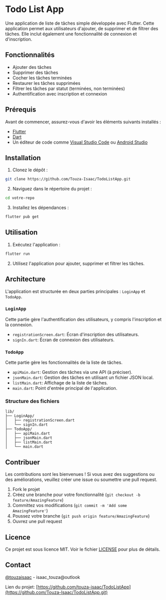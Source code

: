 # Todo List App

Une application de liste de tâches simple développée avec Flutter. Cette application permet aux utilisateurs d'ajouter, de supprimer et de filtrer des tâches. Elle inclut également une fonctionnalité de connexion et d'inscription.

## Fonctionnalités

- Ajouter des tâches
- Supprimer des tâches
- Cocher les tâches terminées
- Restaurer les tâches supprimées
- Filtrer les tâches par statut (terminées, non terminées)
- Authentification avec inscription et connexion

## Prérequis

Avant de commencer, assurez-vous d'avoir les éléments suivants installés :

- [Flutter](https://flutter.dev/docs/get-started/install)
- [Dart](https://dart.dev/get-dart)
- Un éditeur de code comme [Visual Studio Code](https://code.visualstudio.com/) ou [Android Studio](https://developer.android.com/studio)

## Installation

1. Clonez le dépôt :

```sh
git clone https://github.com/Touza-Isaac/TodoListApp.git
```

2. Naviguez dans le répertoire du projet :

```sh
cd votre-repo
```

3. Installez les dépendances :

```sh
flutter pub get
```

## Utilisation

1. Exécutez l'application :

```sh
flutter run
```

2. Utilisez l'application pour ajouter, supprimer et filtrer les tâches.

## Architecture

L'application est structurée en deux parties principales : `LoginApp` et `TodoApp`. 

### `LoginApp`

Cette partie gère l'authentification des utilisateurs, y compris l'inscription et la connexion.

- `registrationScreen.dart`: Écran d'inscription des utilisateurs.
- `signIn.dart`: Écran de connexion des utilisateurs.

### `TodoApp`

Cette partie gère les fonctionnalités de la liste de tâches.

- `apiMain.dart`: Gestion des tâches via une API (à préciser).
- `jsonMain.dart`: Gestion des tâches en utilisant un fichier JSON local.
- `listMain.dart`: Affichage de la liste de tâches.
- `main.dart`: Point d'entrée principal de l'application.

### Structure des fichiers

```
lib/
├── LoginApp/
│   ├── registrationScreen.dart
│   └── signIn.dart
├── TodoApp/
│   ├── apiMain.dart
│   ├── jsonMain.dart
│   ├── listMain.dart
│   └── main.dart
```

## Contribuer

Les contributions sont les bienvenues ! Si vous avez des suggestions ou des améliorations, veuillez créer une issue ou soumettre une pull request.

1. Fork le projet
2. Créez une branche pour votre fonctionnalité (`git checkout -b feature/AmazingFeature`)
3. Committez vos modifications (`git commit -m 'Add some AmazingFeature'`)
4. Poussez votre branche (`git push origin feature/AmazingFeature`)
5. Ouvrez une pull request

## Licence

Ce projet est sous licence MIT. Voir le fichier [LICENSE](LICENSE) pour plus de détails.

## Contact

[@touzaisaac](https://x.com/touzaisaac) - isaac_touza@outlook

Lien du projet: [https://github.com/touza-isaac/TodoListApp](https://github.com/Touza-Isaac/TodoListApp.git)
